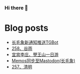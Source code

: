 ### Hi there 👋

<!--
**rebron1900/rebron1900** is a ✨ _special_ ✨ repository because its `README.md` (this file) appears on your GitHub profile.

Here are some ideas to get you started:

- 🔭 I’m currently working on ...
- 🌱 I’m currently learning ...
- 👯 I’m looking to collaborate on ...
- 🤔 I’m looking for help with ...
- 💬 Ask me about ...
- 📫 How to reach me: ...
- 😄 Pronouns: ...
- ⚡ Fun fact: ...
-->



# Blog posts
<!-- BLOG-POST-LIST:START -->
- [长毛象新通知推送TGBot](https://1900.live/chang-mao-xiang-xin-tong-zhi-tui-song-tgbot/)
- [258、谷雨](https://1900.live/258-gu-yu/)
- [宜宾李庄、僰王山一日游](https://1900.live/yi-bin-li-zhuang-bo-wang-shan-yi-ri-you/)
- [Memos同步至Mastodon&lpar;长毛象&rpar;](https://1900.live/memostong-bu-zhi-mastodon-chang-mao-xiang/)
- [257、清明](https://1900.live/257-qing-ming/)
<!-- BLOG-POST-LIST:END -->
